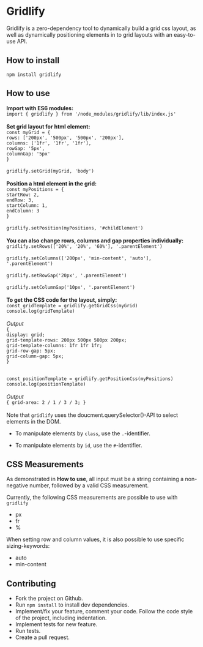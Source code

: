 # Gridlify

Gridlify is a zero-dependency tool to dynamically build a grid css layout, as well as dynamically positioning elements in to grid layouts with an easy-to-use API.

## How to install

`npm install gridlify`


## How to use 

**Import with ES6 modules:**<br>
`import { gridlify } from '/node_modules/gridlify/lib/index.js'`
<br>
<br>
**Set grid layout for html element:**<br>
`const myGrid = {`<br>
    `rows: ['200px', '500px', '500px', '200px'],`<br>
    `columns: ['1fr', '1fr', '1fr'],`<br>
    `rowGap: '5px', `<br>
    `columnGap: '5px'`<br>
`}`<br><br>
`gridlify.setGrid(myGrid, 'body')`
<br>
<br>
**Position a html element in the grid:**<br>
`const myPositions = {`<br>
    `startRow: 2, `<br>
    `endRow: 3, `<br>
    `startColumn: 1,`<br>
    `endColumn: 3` <br>
`}`
<br><br>
`gridlify.setPosition(myPositions, '#childElement')`
<br>
<br>
**You can also change rows, columns and gap properties individually:**<br>
`gridlify.setRows(['20%', '20%', '60%'], '.parentElement')`
<br>
<br>
`gridlify.setColumns(['200px', 'min-content', 'auto'], '.parentElement')`
<br>
<br>
`gridlify.setRowGap('20px', '.parentElement')`
<br>
<br>
`gridlify.setColumnGap('10px', '.parentElement')`
<br>
<br>
**To get the CSS code for the layout, simply:**<br>
`const gridTemplate = gridlify.getGridCss(myGrid)`
<br>
`console.log(gridTemplate)`<br><br>
*Output*<br>
`{` <br>
  `display: grid;`<br>
   `grid-template-rows: 200px 500px 500px 200px;`<br>
   `grid-template-columns: 1fr 1fr 1fr;`<br>
   `grid-row-gap: 5px;`<br>
   `grid-column-gap: 5px;`<br>
`}`<br>
<br>

`const positionTemplate = gridlify.getPositionCss(myPositions)`
<br>
`console.log(positionTemplate)`<br>
<br>
*Output*<br>
`{ grid-area: 2 / 1 / 3 / 3; }`
<br>
<br>
Note that `gridlify` uses the doucment.querySelector()-API to select elements in the DOM.

- To manipulate elements by `class`, use the `.`-identifier. 

- To manipulate elements by `id`, use the `#`-identifier. 

## CSS Measurements
As demonstrated in **How to use**, all input must be a string containing a non-negative number, followed by a valid CSS measurement.

Currently, the following CSS measurements are possible to use with `gridlify`
*  px
*  fr
*  %

When setting row and column values, it is also possible to use specific sizing-keywords:

* auto
* min-content



## Contributing
- Fork the project on Github.
- Run `npm install` to install dev dependencies.
- Implement/fix your feature, comment your code.
Follow the code style of the project, including indentation.
- Implement tests for new feature.
- Run tests.
- Create a pull request.